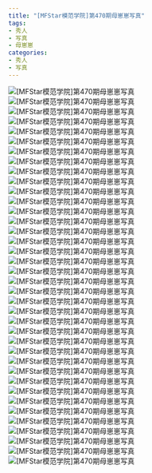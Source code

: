 ```yaml
---
title: "[MFStar模范学院]第470期母崽崽写真"
tags: 
- 秀人
- 写真
- 母崽崽
categories:
- 秀人
- 写真
---
```


![[MFStar模范学院]第470期母崽崽写真](https://img.ilovese.xyz/1734716360210.webp)
![[MFStar模范学院]第470期母崽崽写真](https://img.ilovese.xyz/1734716361994.webp)
![[MFStar模范学院]第470期母崽崽写真](https://img.ilovese.xyz/1734716363788.webp)
![[MFStar模范学院]第470期母崽崽写真](https://img.ilovese.xyz/1734716365456.webp)
![[MFStar模范学院]第470期母崽崽写真](https://img.ilovese.xyz/1734716367415.webp)
![[MFStar模范学院]第470期母崽崽写真](https://img.ilovese.xyz/1734716369081.webp)
![[MFStar模范学院]第470期母崽崽写真](https://img.ilovese.xyz/1734716370609.webp)
![[MFStar模范学院]第470期母崽崽写真](https://img.ilovese.xyz/1734716372068.webp)
![[MFStar模范学院]第470期母崽崽写真](https://img.ilovese.xyz/1734716373448.webp)
![[MFStar模范学院]第470期母崽崽写真](https://img.ilovese.xyz/1734716375176.webp)
![[MFStar模范学院]第470期母崽崽写真](https://img.ilovese.xyz/1734716376988.webp)
![[MFStar模范学院]第470期母崽崽写真](https://img.ilovese.xyz/1734716378896.webp)
![[MFStar模范学院]第470期母崽崽写真](https://img.ilovese.xyz/1734716380432.webp)
![[MFStar模范学院]第470期母崽崽写真](https://img.ilovese.xyz/1734716382380.webp)
![[MFStar模范学院]第470期母崽崽写真](https://img.ilovese.xyz/1734716383839.webp)
![[MFStar模范学院]第470期母崽崽写真](https://img.ilovese.xyz/1734716385644.webp)
![[MFStar模范学院]第470期母崽崽写真](https://img.ilovese.xyz/1734716387429.webp)
![[MFStar模范学院]第470期母崽崽写真](https://img.ilovese.xyz/1734716388639.webp)
![[MFStar模范学院]第470期母崽崽写真](https://img.ilovese.xyz/1734716390512.webp)
![[MFStar模范学院]第470期母崽崽写真](https://img.ilovese.xyz/1734716392363.webp)
![[MFStar模范学院]第470期母崽崽写真](https://img.ilovese.xyz/1734716394261.webp)
![[MFStar模范学院]第470期母崽崽写真](https://img.ilovese.xyz/1734716396170.webp)
![[MFStar模范学院]第470期母崽崽写真](https://img.ilovese.xyz/1734716397970.webp)
![[MFStar模范学院]第470期母崽崽写真](https://img.ilovese.xyz/1734716399451.webp)
![[MFStar模范学院]第470期母崽崽写真](https://img.ilovese.xyz/1734716400720.webp)
![[MFStar模范学院]第470期母崽崽写真](https://img.ilovese.xyz/1734716402659.webp)
![[MFStar模范学院]第470期母崽崽写真](https://img.ilovese.xyz/1734716404172.webp)
![[MFStar模范学院]第470期母崽崽写真](https://img.ilovese.xyz/1734716406117.webp)
![[MFStar模范学院]第470期母崽崽写真](https://img.ilovese.xyz/1734716407817.webp)
![[MFStar模范学院]第470期母崽崽写真](https://img.ilovese.xyz/1734716409257.webp)
![[MFStar模范学院]第470期母崽崽写真](https://img.ilovese.xyz/1734716410966.webp)
![[MFStar模范学院]第470期母崽崽写真](https://img.ilovese.xyz/1734716412439.webp)
![[MFStar模范学院]第470期母崽崽写真](https://img.ilovese.xyz/1734716414384.webp)
![[MFStar模范学院]第470期母崽崽写真](https://img.ilovese.xyz/1734716416192.webp)
![[MFStar模范学院]第470期母崽崽写真](https://img.ilovese.xyz/1734716418111.webp)
![[MFStar模范学院]第470期母崽崽写真](https://img.ilovese.xyz/1734716419565.webp)
![[MFStar模范学院]第470期母崽崽写真](https://img.ilovese.xyz/1734716421445.webp)
![[MFStar模范学院]第470期母崽崽写真](https://img.ilovese.xyz/1734716422697.webp)
